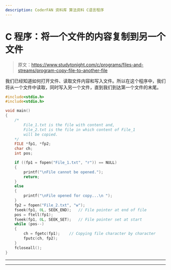 ```yaml
---
description: CoderFAN 资料库 算法资料 C语言程序
---
```


# C 程序：将一个文件的内容复制到另一个文件

> 原文：<https://www.studytonight.com/c/programs/files-and-streams/program-copy-file-to-another-file>

我们已经知道如何打开文件、读取文件内容和写入文件。所以在这个程序中，我们将从一个文件中读取，同时写入另一个文件，直到我们到达第一个文件的末尾。

```cpp
#include<stdio.h>
#include<stdio.h>

void main()
{
    /*
        File_1.txt is the file with content and,
        File_2.txt is the file in which content of File_1
        will be copied.
    */
    FILE *fp1, *fp2;
    char ch;
    int pos;

    if ((fp1 = fopen("File_1.txt", "r")) == NULL)
    {
        printf("\nFile cannot be opened.");
        return;
    }
    else
    {
        printf("\nFile opened for copy...\n ");
    }
    fp2 = fopen("File_2.txt", "w");
    fseek(fp1, 0L, SEEK_END);   // File pointer at end of file
    pos = ftell(fp1);
    fseek(fp1, 0L, SEEK_SET);   // File pointer set at start
    while (pos--)
    {
        ch = fgetc(fp1);    // Copying file character by character
        fputc(ch, fp2);
    }
    fcloseall();
}
```

* * *

* * *